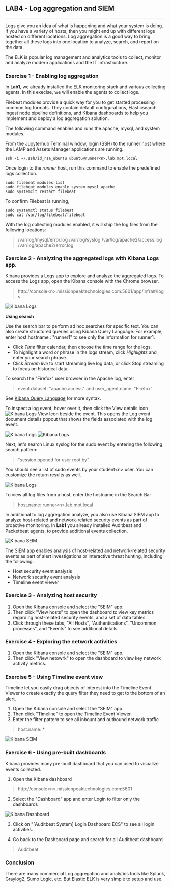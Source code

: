 ## LAB4 - Log aggregation and SIEM
---

Logs give you an idea of what is happening and what your system is doing. If you have a variety of hosts, then you might end up with different logs hosted on different locations. Log aggregation is a good way to bring together all these logs into one location to analyze, search, and report on the data.

The ELK is popular log management and analytics tools to collect, monitor and analyze modern applications and the IT infrastructure.

### Exercise 1 - Enabling log aggregation

In **Lab1**, we already installed the ELK monitoring stack and various collecting agents. In this execise, we will enable the agents to collect logs.

Filebeat modules provide a quick way for you to get started processing common log formats. They contain default configurations, Elasticsearch ingest node pipeline definitions, and Kibana dashboards to help you implement and deploy a log aggregation solution.

The following command enables and runs the apache, mysql, and system modules.

From the Jupyterhub Terminal window, login (SSH) to the runner host where the LAMP and Assets Manager applications are running.

```console
ssh -i ~/.ssh/id_rsa_ubuntu ubuntu@runner<n>.lab.mpt.local
```

Once login to the *runner* host, run this command to enable the predefined logs collection.

```console
sudo filebeat modules list
sudo filebeat modules enable system mysql apache
sudo systemclt restart filebeat
```

To confirm Filebeat is running,

```console
sudo systemctl status filebeat
sudo cat /var/log/filebeat/filebeat
```

With the log collecting modules enabled, it will ship the log files from the following locations:

> /var/log/mysql/error.log
> /var/log/syslog
> /var/log/apache2/access.log
> /var/log/apache2/error.log


### Exercise 2 - Analyzing the aggregated logs with Kibana Logs app.

Kibana provides a Logs app to explore and analyze the aggregated logs. To access the Logs app, open the Kibana console with the Chrome browser.

> http://console\<n\>.missionpeaktechnologies.com:5601/app/infra#/logs

![Kibana Logs](images/kibana-logs-ex2a.png)

**Using search**

Use the search bar to perform ad hoc searches for specific text. You can also create structured queries using Kibana Query Language. For example, enter host.hostname : "runner1" to see only the information for runner1.

* Click *Time* filter calendar, then choose the time range for the logs. 
* To highlight a word or phrase in the logs stream, click *Highlights* and enter your search phrase.
* Click *Stream live* to start streaming live log data, or click Stop streaming to focus on historical data.

To search the "Firefox" user browser in the Apache log, enter

> event.dataset: "apache.access" and user_agent.name: "Firefox" 

See [Kibana Query Language](https://www.elastic.co/guide/en/kibana/7.4/kuery-query.html) for more syntax.


To inspect a log event, hover over it, then click the View details icon ![Kibana Logs View Icon](images/kibana-logs-view-event-icon.png) beside the event. This opens the Log event document details popout that shows the fields associated with the log event.

![Kibana Logs](images/kibana-logs-view-ex2c.png)
![Kibana Logs](images/kibana-logs-view-ex2d.png)


Next, let's search Linux syslog for the sudo event by entering the following search pattern:

> "session opened for user root by"

You should see a list of sudo events by your student\<n\> user. You can customize the return results as well.

![Kibana Logs](images/kibana-logs-ex2b.png)

To view all log files from a host, enter the hostname in the Search Bar

> host.name: runner\<n\>.lab.mpt.local

In additional to log aggregation analyze, you also use Kibana SIEM app to analyze host-related and network-related security events as part of proactive monitoring. In **Lab1** you already installed Auditbeat and Packetbeat agents, to provide additional events collection.

![Kibana SEIM](images/kibana-seim-ex3a.png)

The SIEM app enables analysis of host-related and network-related security events as part of alert investigations or interactive threat hunting, including the following:

* Host security event analysis
* Network security event analysis
* Timeline event viewer

### Exercise 3 - Analyzing host security

1. Open the Kibana console and select the "SEIM" app. 
2. Then click "View hosts" to open the dashboard to view key metrics regarding host-related security events, and a set of data tables
3. Click through these tabs, "All Hosts", "Authentications", "Uncommon processes", and "Events" to see additional details.


### Exercise 4 - Exploring the network activities

1. Open the Kibana console and select the "SEIM" app. 
2. Then click "View netowrk" to open the dashboard to view key network activity metrics.


### Exercise 5 - Using Timeline event view

Timeline let you easily drag objects of interest into the Timeline Event Viewer to create exactly the query filter they need to get to the bottom of an alert. 

1. Open the Kibana console and select the "SEIM" app. 
2. Then click "Timeline" to open the Timeline Event Viewer.
3. Enter the filter pattern to see all inbount and outbound network traffic

> host.name: *

![Kibana SEIM](images/kibana-seim-ex5a.png)


### Exercise 6 - Using pre-built dashboards

Kibana provides many pre-built dashboard that you can used to visualize events collected.

1. Open the Kibana dashboard
> http://console\<n\>.missionpeaktechnologies.com:5601

2. Select the "Dashboard" app and enter Login to filter only the dashboards

![Kibana Dashboard](images/kibana-dashboard-ex6a.png)

3. Click on "[Auditbeat System] Login Dashboard ECS" to see all login activities.

4. Go back to the Dashboard page and search for all Auditbeat dashboard

> Auditbeat

### Conclusion

There are many commercial Log aggregation and analytics tools like Splunk, Graylog2, Sumo Logic, etc. But Elastic ELK is very simple to setup and use.



